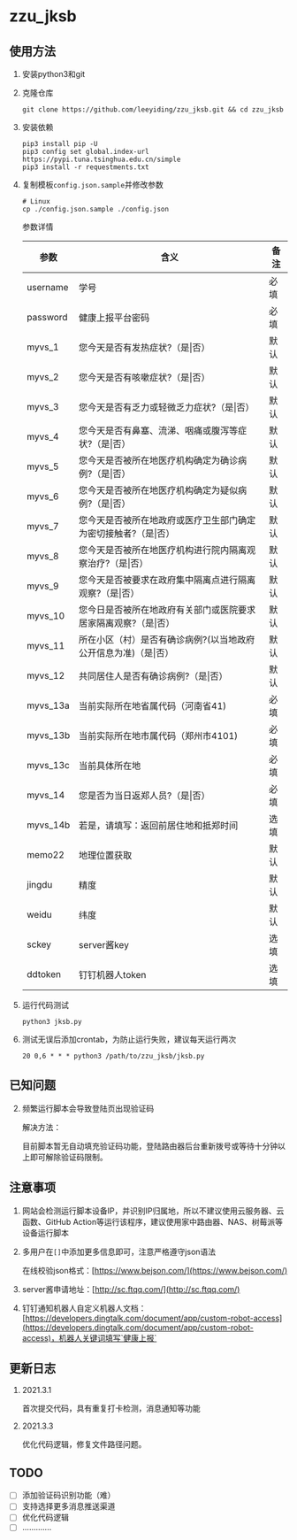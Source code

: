 # zzu_jksb
## 使用方法

1. 安装python3和git

2. 克隆仓库

   ```
   git clone https://github.com/leeyiding/zzu_jksb.git && cd zzu_jksb
   ```

3. 安装依赖

   ```
   pip3 install pip -U
   pip3 config set global.index-url https://pypi.tuna.tsinghua.edu.cn/simple
   pip3 install -r requestments.txt
   ```

4. 复制模板`config.json.sample`并修改参数

   ```
   # Linux
   cp ./config.json.sample ./config.json
   ```
   
   参数详情

   | 参数     | 含义                                                         | 备注 |
   | -------- | ------------------------------------------------------------ | ---- |
   | username | 学号                                                         | 必填 |
   | password | 健康上报平台密码                                             | 必填 |
   | myvs_1   | 您今天是否有发热症状?（是\|否）                              | 默认 |
   | myvs_2   | 您今天是否有咳嗽症状?（是\|否）                              | 默认 |
   | myvs_3   | 您今天是否有乏力或轻微乏力症状?（是\|否）                    | 默认 |
   | myvs_4   | 您今天是否有鼻塞、流涕、咽痛或腹泻等症状?（是\|否）          | 默认 |
   | myvs_5   | 您今天是否被所在地医疗机构确定为确诊病例?（是\|否）          | 默认 |
   | myvs_6   | 您今天是否被所在地医疗机构确定为疑似病例?（是\|否）          | 默认 |
   | myvs_7   | 您今天是否被所在地政府或医疗卫生部门确定为密切接触者?（是\|否） | 默认 |
   | myvs_8   | 您今天是否被所在地医疗机构进行院内隔离观察治疗?（是\|否）    | 默认 |
   | myvs_9   | 您今天是否被要求在政府集中隔离点进行隔离观察?（是\|否）      | 默认 |
   | myvs_10  | 您今日是否被所在地政府有关部门或医院要求居家隔离观察?（是\|否） | 默认 |
   | myvs_11  | 所在小区（村）是否有确诊病例?(以当地政府公开信息为准)（是\|否） | 默认 |
   | myvs_12  | 共同居住人是否有确诊病例?（是\|否）                          | 默认 |
   | myvs_13a | 当前实际所在地省属代码（河南省41)                            | 必填 |
   | myvs_13b | 当前实际所在地市属代码（郑州市4101)                          | 必填 |
   | myvs_13c | 当前具体所在地                                               | 必填 |
   | myvs_14  | 您是否为当日返郑人员?（是\|否）                              | 必填 |
   | myvs_14b | 若是，请填写：返回前居住地和抵郑时间                         | 选填 |
   | memo22   | 地理位置获取                                                 | 默认 |
   | jingdu   | 精度                                                         | 默认 |
   | weidu    | 纬度                                                         | 默认 |
   | sckey    | server酱key                                                  | 选填 |
   | ddtoken  | 钉钉机器人token                                              | 选填 |
   
5. 运行代码测试

   ```
   python3 jksb.py
   ```

6. 测试无误后添加crontab，为防止运行失败，建议每天运行两次

   ```
   20 0,6 * * * python3 /path/to/zzu_jksb/jksb.py
   ```

## 已知问题

2. 频繁运行脚本会导致登陆页出现验证码

   解决方法：

   目前脚本暂无自动填充验证码功能，登陆路由器后台重新拨号或等待十分钟以上即可解除验证码限制。

## 注意事项

1. 网站会检测运行脚本设备IP，并识别IP归属地，所以不建议使用云服务器、云函数、GitHub Action等运行该程序，建议使用家中路由器、NAS、树莓派等设备运行脚本

2. 多用户在`[]`中添加更多信息即可，注意严格遵守json语法

   在线校验json格式：[https://www.bejson.com/](https://www.bejson.com/)

3. server酱申请地址：[http://sc.ftqq.com/](http://sc.ftqq.com/)

4. 钉钉通知机器人自定义机器人文档：[https://developers.dingtalk.com/document/app/custom-robot-access](https://developers.dingtalk.com/document/app/custom-robot-access)，机器人关键词填写`健康上报`

## 更新日志

1. 2021.3.1

   首次提交代码，具有重复打卡检测，消息通知等功能
   
2. 2021.3.3

   优化代码逻辑，修复文件路径问题。

## TODO

- [ ] 添加验证码识别功能（难）
- [ ] 支持选择更多消息推送渠道
- [ ] 优化代码逻辑
- [ ] .............
